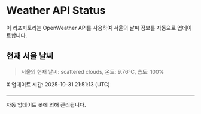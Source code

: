 
# Weather API Status

이 리포지토리는 OpenWeather API를 사용하여 서울의 날씨 정보를 자동으로 업데이트합니다.

## 현재 서울 날씨
> 서울의 현재 날씨: scattered clouds, 온도: 9.76°C, 습도: 100%

⏳ 업데이트 시간: 2025-10-31 21:51:13 (UTC)

---
자동 업데이트 봇에 의해 관리됩니다.
